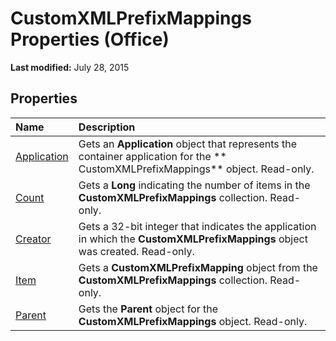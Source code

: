 
# CustomXMLPrefixMappings Properties (Office)

 **Last modified:** July 28, 2015


## Properties



|**Name**|**Description**|
|:-----|:-----|
| [Application](1bf01d4c-8dfe-a285-3f6a-17292e8eeea9.md)|Gets an  **Application** object that represents the container application for the ** CustomXMLPrefixMappings** object. Read-only.|
| [Count](839b7b02-71d3-17a5-59c0-7e6465c64fe6.md)|Gets a  **Long** indicating the number of items in the **CustomXMLPrefixMappings** collection. Read-only.|
| [Creator](8066cf54-0415-c3d8-70de-0a9e4c73ddd0.md)|Gets a 32-bit integer that indicates the application in which the  **CustomXMLPrefixMappings** object was created. Read-only.|
| [Item](2851c6d0-0965-ec73-b7a5-06eb59f5d9c4.md)|Gets a  **CustomXMLPrefixMapping** object from the **CustomXMLPrefixMappings** collection. Read-only.|
| [Parent](0e8919f7-4b5e-e951-91e6-c762659ea7e4.md)|Gets the  **Parent** object for the **CustomXMLPrefixMappings** object. Read-only.|
